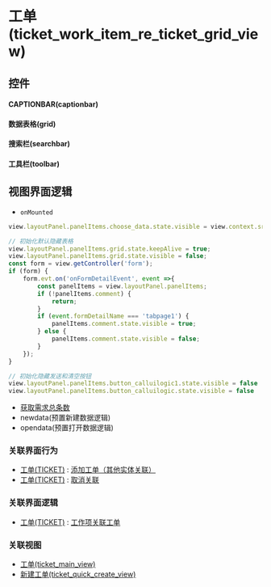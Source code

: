 # 工单(ticket_work_item_re_ticket_grid_view)  <!-- {docsify-ignore-all} -->



## 控件
#### CAPTIONBAR(captionbar)
#### 数据表格(grid)
#### 搜索栏(searchbar)
#### 工具栏(toolbar)

## 视图界面逻辑
* `onMounted`
```javascript
view.layoutPanel.panelItems.choose_data.state.visible = view.context.srfshowchoose || false;

// 初始化默认隐藏表格
view.layoutPanel.panelItems.grid.state.keepAlive = true;
view.layoutPanel.panelItems.grid.state.visible = false;
const form = view.getController('form');
if (form) {
    form.evt.on('onFormDetailEvent', event =>{
        const panelItems = view.layoutPanel.panelItems;
        if (!panelItems.comment) {
            return;
        }
        if (event.formDetailName === 'tabpage1') {
            panelItems.comment.state.visible = true;
        } else {
            panelItems.comment.state.visible = false;
        }
    });
}

// 初始化隐藏发送和清空按钮
view.layoutPanel.panelItems.button_calluilogic1.state.visible = false
view.layoutPanel.panelItems.button_calluilogic.state.visible = false
```
  * [获取需求总条数](module/ProdMgmt/idea/uilogic/get_idea_total)
  * newdata(预置新建数据逻辑)
  * opendata(预置打开数据逻辑)


### 关联界面行为
  * [工单(TICKET)](module/ProdMgmt/ticket) : [添加工单（其他实体关联）](module/ProdMgmt/ticket#界面行为)
  * [工单(TICKET)](module/ProdMgmt/ticket) : [取消关联](module/ProdMgmt/ticket#界面行为)

### 关联界面逻辑
  * [工单(TICKET)](module/ProdMgmt/ticket) : [工作项关联工单](module/ProdMgmt/ticket/uilogic/work_item_relation_ticket)

### 关联视图
  * [工单(ticket_main_view)](app/view/ticket_main_view)
  * [新建工单(ticket_quick_create_view)](app/view/ticket_quick_create_view)

<script>
 const { createApp } = Vue
  createApp({
    data() {
      return {

      }
    }
  }).use(ElementPlus).mount('#app')
</script>